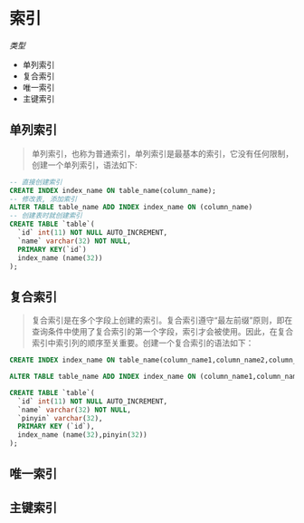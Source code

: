 # 索引

*类型*
* 单列索引
* 复合索引
* 唯一索引
* 主键索引

## 单列索引
> 单列索引，也称为普通索引，单列索引是最基本的索引，它没有任何限制，创建一个单列索引，语法如下:

```sql
-- 直接创建索引
CREATE INDEX index_name ON table_name(column_name);
-- 修改表, 添加索引
ALTER TABLE table_name ADD INDEX index_name ON (column_name)
-- 创建表时就创建索引
CREATE TABLE `table`(
  `id` int(11) NOT NULL AUTO_INCREMENT,
  `name` varchar(32) NOT NULL,
  PRIMARY KEY(`id`)
  index_name (name(32))
);
```

## 复合索引
>复合索引是在多个字段上创建的索引。复合索引遵守“最左前缀”原则，即在查询条件中使用了复合索引的第一个字段，索引才会被使用。因此，在复合索引中索引列的顺序至关重要。创建一个复合索引的语法如下：

```sql
CREATE INDEX index_name ON table_name(column_name1,column_name2,column_name3);

ALTER TABLE table_name ADD INDEX index_name ON (column_name1,column_name2,column_name3);

CREATE TABLE `table`(
  `id` int(11) NOT NULL AUTO_INCREMENT,
  `name` varchar(32) NOT NULL,
  `pinyin` varchar(32),
  PRIMARY KEY (`id`),
  index_name (name(32),pinyin(32))
);
```

## 唯一索引

## 主键索引
